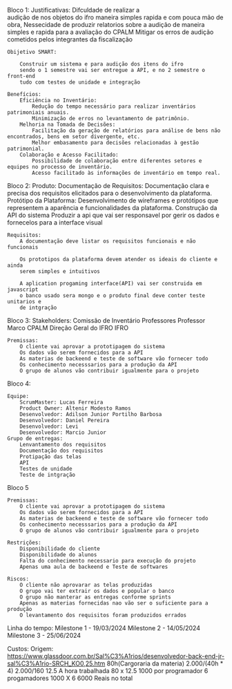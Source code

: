 

Bloco 1:
    Justificativas:
         Difculdade de realizar a  
        audição de nos objetos do ifro 
        maneira simples rapida e com pouca mão de obra,
         Nessecidade de produzir relatorios sobre a audição 
        de maneira simples e rapida para a avaliação do CPALM
         Mitigar os erros de audição cometidos pelos
        integrantes da fiscalização

    Obijetivo SMART:

        Construir um sistema e para audição dos itens do ifro 
        sendo o 1 semestre vai ser entregue a API, e no 2 semestre o front-end 
        tudo com testes de unidade e integração

    Benefícios:
        Eficiência no Inventário:
            Redução do tempo necessário para realizar inventários patrimoniais anuais.
            Minimização de erros no levantamento de patrimônio.
        Melhoria na Tomada de Decisões:
            Facilitação da geração de relatórios para análise de bens não encontrados, bens em setor divergente, etc.
            Melhor embasamento para decisões relacionadas à gestão patrimonial.
        Colaboração e Acesso Facilitado:
            Possibilidade de colaboração entre diferentes setores e equipes no processo de inventário.
            Acesso facilitado às informações de inventário em tempo real.
Bloco 2:
    Produto:
        Documentação de Requisitos:
            Documentação clara e precisa dos requisitos elicitados para o desenvolvimento da plataforma.
        Protótipo da Plataforma:
            Desenvolvimento de wireframes e protótipos que representem a aparência e funcionalidades da plataforma.
        Construção da API do sistema
            Produzir a api que vai ser responsavel por gerir os dados 
            e fornecelos para a interface  visual

    Requisitos:
        A documentação deve listar os requisitos funcionais e não funcionais 

        Os prototipos da plataforma devem atender os ideais do cliente e ainda  
        serem simples e intuitivos

        A aplication progaming interface(API) vai ser construida em javascript
        o banco usado sera mongo e o produto final deve conter teste unitarios e 
        de intgração

Bloco 3:
    Stakeholders:
        Comissão de Inventário
        Professores
        Professor Marco
        CPALM
        Direção Geral do IFRO
        IFRO

    Premissas:
        O cliente vai aprovar a prototipagem do sistema
        Os dados vão serem fornecidos para a API
        As materias de backeend e teste de software vão fornecer todo
        Os conhecimento necesssarios para a produção da API
        O grupo de alunos vão contribuir igualmente para o projeto

Bloco 4:

    Equipe:
        ScrumMaster: Lucas Ferreira
        Product Owner: Altenir Modesto Ramos
        Desenvolvedor: Adilson Junior Portilho Barbosa
        Desenvolvedor: Daniel Pereira
        Desenvolvedor: Levi
        Desenvolvedor: Marcio Junior
    Grupo de entregas:
        Lenvantamento dos requisitos
        Documentação dos requisitos
        Protipação das telas
        API
        Testes de unidade
        Teste de intgração

Bloco 5

    Premissas:
        O cliente vai aprovar a prototipagem do sistema
        Os dados vão serem fornecidos para a API
        As materias de backeend e teste de software vão fornecer todo
        Os conhecimento necesssarios para a produção da API
        O grupo de alunos vão contribuir igualmente para o projeto
    
    Restrições:
        Disponibilidade do cliente 
        Disponibilidade do alunos
        Falta do conhecimento necessario para execução do projeto
        Apenas uma aula de backeend e Teste de softwares

    Riscos:
        O cliente não aprovarar as telas produzidas
        O grupo vai ter extrair os dados e popular o banco
        O grupo não manterar as entregas conforme sprints 
        Apenas as materias fornecidas nao vão ser o suficiente para a produção
        O levantamento dos requisitos foram produzidos errados


Linha do tempo:
    Milestone 1 - 19/03/2024
    Milestone 2 - 14/05/2024
    Milestone 3 - 25/06/2024 

Custos:
    Origem: 
    https://www.glassdoor.com.br/Sal%C3%A1rios/desenvolvedor-back-end-jr-sal%C3%A1rio-SRCH_KO0,25.htm
    80h(Cargoraria da materia)
    2.000/(40h * 4)
    2.000/160
    12.5 A hora trabalhada
    80 x 12.5
    1000 por programador
    6 progamadores 
    1000 X 6
    6000 Reais no total